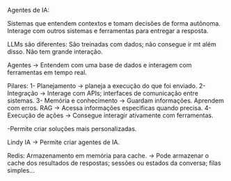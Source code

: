 Agentes de IA:

Sistemas que entendem contextos e tomam decisões de forma autônoma.
Interage com outros sistemas e ferramentas para entregar a resposta.

LLMs são diferentes: São treinadas com dados; não consegue ir mt além disso.
Não tem grande interação.

Agentes -> Entendem com uma base de dados e interagem com ferramentas em tempo real.

Pilares:
1- Planejamento -> planeja a execução do que foi enviado.
2- Integração -> Interage com APIs; interfaces de comunicação entre sistemas.
3- Memória e conhecimento -> Guardam informações. Aprendem com erros.
RAG -> Acessa informações especificas quando precisa.
4- Execução de ações -> Consegue interagir ativamente com ferramentas.

-Permite criar soluções mais personalizadas.

Lindy IA -> Permite criar agentes de IA.


Redis: Armazenamento em memória para cache.
-> Pode armazenar o cache dos resultados de respostas; sessões ou estados da conversa;
filas simples...